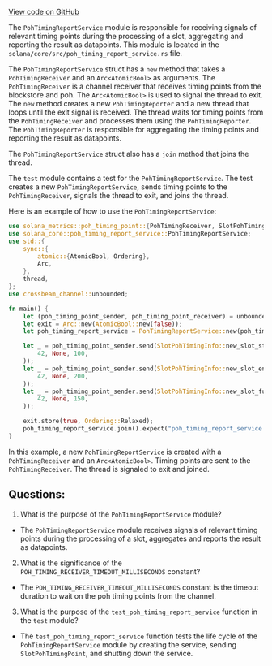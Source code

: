[View code on GitHub](https://github.com/solana-labs/solana/blob/master/core/src/poh_timing_report_service.rs)

The `PohTimingReportService` module is responsible for receiving signals of relevant timing points during the processing of a slot, aggregating and reporting the result as datapoints. This module is located in the `solana/core/src/poh_timing_report_service.rs` file.

The `PohTimingReportService` struct has a `new` method that takes a `PohTimingReceiver` and an `Arc<AtomicBool>` as arguments. The `PohTimingReceiver` is a channel receiver that receives timing points from the blockstore and poh. The `Arc<AtomicBool>` is used to signal the thread to exit. The `new` method creates a new `PohTimingReporter` and a new thread that loops until the exit signal is received. The thread waits for timing points from the `PohTimingReceiver` and processes them using the `PohTimingReporter`. The `PohTimingReporter` is responsible for aggregating the timing points and reporting the result as datapoints.

The `PohTimingReportService` struct also has a `join` method that joins the thread.

The `test` module contains a test for the `PohTimingReportService`. The test creates a new `PohTimingReportService`, sends timing points to the `PohTimingReceiver`, signals the thread to exit, and joins the thread.

Here is an example of how to use the `PohTimingReportService`:

```rust
use solana_metrics::poh_timing_point::{PohTimingReceiver, SlotPohTimingInfo};
use solana_core::poh_timing_report_service::PohTimingReportService;
use std::{
    sync::{
        atomic::{AtomicBool, Ordering},
        Arc,
    },
    thread,
};
use crossbeam_channel::unbounded;

fn main() {
    let (poh_timing_point_sender, poh_timing_point_receiver) = unbounded();
    let exit = Arc::new(AtomicBool::new(false));
    let poh_timing_report_service = PohTimingReportService::new(poh_timing_point_receiver, &exit);

    let _ = poh_timing_point_sender.send(SlotPohTimingInfo::new_slot_start_poh_time_point(
        42, None, 100,
    ));
    let _ = poh_timing_point_sender.send(SlotPohTimingInfo::new_slot_end_poh_time_point(
        42, None, 200,
    ));
    let _ = poh_timing_point_sender.send(SlotPohTimingInfo::new_slot_full_poh_time_point(
        42, None, 150,
    ));

    exit.store(true, Ordering::Relaxed);
    poh_timing_report_service.join().expect("poh_timing_report_service completed");
}
```

In this example, a new `PohTimingReportService` is created with a `PohTimingReceiver` and an `Arc<AtomicBool>`. Timing points are sent to the `PohTimingReceiver`. The thread is signaled to exit and joined.
## Questions: 
 1. What is the purpose of the `PohTimingReportService` module?
- The `PohTimingReportService` module receives signals of relevant timing points during the processing of a slot, aggregates and reports the result as datapoints.

2. What is the significance of the `POH_TIMING_RECEIVER_TIMEOUT_MILLISECONDS` constant?
- The `POH_TIMING_RECEIVER_TIMEOUT_MILLISECONDS` constant is the timeout duration to wait on the poh timing points from the channel.

3. What is the purpose of the `test_poh_timing_report_service` function in the `test` module?
- The `test_poh_timing_report_service` function tests the life cycle of the `PohTimingReportService` module by creating the service, sending `SlotPohTimingPoint`, and shutting down the service.
